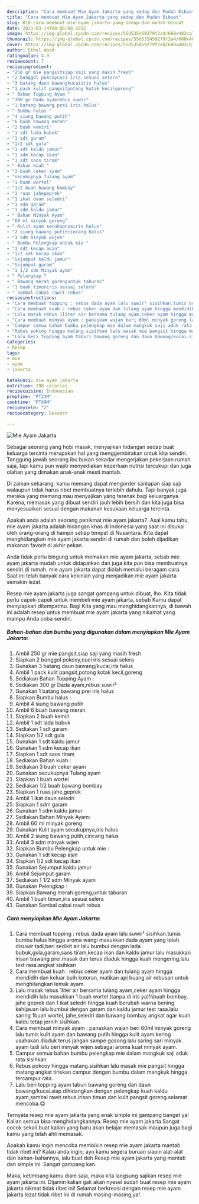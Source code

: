 ```yaml
---
description: "Cara membuat Mie Ayam Jakarta yang sedap dan Mudah Dibuat"
title: "Cara membuat Mie Ayam Jakarta yang sedap dan Mudah Dibuat"
slug: 818-cara-membuat-mie-ayam-jakarta-yang-sedap-dan-mudah-dibuat
date: 2021-03-14T08:06:08.281Z
image: https://img-global.cpcdn.com/recipes/55d535459279f2a4/680x482cq70/mie-ayam-jakarta-foto-resep-utama.jpg
thumbnail: https://img-global.cpcdn.com/recipes/55d535459279f2a4/680x482cq70/mie-ayam-jakarta-foto-resep-utama.jpg
cover: https://img-global.cpcdn.com/recipes/55d535459279f2a4/680x482cq70/mie-ayam-jakarta-foto-resep-utama.jpg
author: Ethel Wood
ratingvalue: 4.9
reviewcount: 7
recipeingredient:
- "250 gr mie pangsitsiap saji yang masih fresh"
- "2 bonggol pokcoycuci iris sesuai selera"
- "3 batang daun bawangkucaiiris halus"
- "1 pack kulit pangsitpotong kotak kecilgoreng"
- " Bahan Topping Ayam "
- "300 gr Dada ayamrebus suwir"
- "1 batang bawang prei iris halus"
- " Bumbu halus "
- "4 siung bawang putih"
- "6 buah bawang merah"
- "2 buah kemiri"
- "1 sdt lada bubuk"
- "1 sdt garam"
- "1/2 sdt gula"
- "1 sdt kaldu jamur"
- "1 sdm kecap ikan"
- "1 sdt saos tiram"
- " Bahan kuah "
- "3 buah ceker ayam"
- "secukupnya Tulang ayam"
- "1 buah wortel"
- "1/2 buah bawang bombay"
- "1 ruas jahegeprek"
- "1 ikat daun seledri"
- "1 sdm garam"
- "1 sdm kaldu jamur"
- " Bahan Minyak Ayam"
- "60 ml minyak goreng"
- " Kulit ayam secukupnyairis halus"
- "2 siung bawang putihcincang halus"
- "3 sdm minyak wijen"
- " Bumbu Pelengkap untuk mie "
- "1 sdt kecap asin"
- "1/2 sdt kecap ikan"
- "Sejumput kaldu jamur"
- "Sejumput garam"
- "1 1/2 sdm Minyak ayam"
- " Pelengkap "
- " Bawang merah gorenguntuk taburan"
- "1 buah timuniris sesuai selera"
- " Sambal cabai rawit rebus"
recipeinstructions:
- "Cara membuat topping : rebus dada ayam lalu suwir² sisihkan.tumis bumbu halus hingga aroma wangi masukkan dada ayam yang telah disuwir tadi,beri sedikit air lalu bumbui dengan lada bubuk,gula,garam,saos tiram,kecap ikan dan kaldu jamur lalu masukkan irisan bawang prei.masak dan terus diaduk hingga kuah mengering,lalu test rasa.angkat sisihkan"
- "Cara membuat kuah : rebus ceker ayam dan tulang ayam hingga mendidih dan keluar buih kotoran, matikan api buang air rebusan untuk menghilangkan lemak ayam."
- "Lalu masak rebus 1liter air bersama tulang ayam,ceker ayam hingga mendidih lalu masukkan 1 buah wortel (tanpa di iris ya)½buah bombay, jahe geprek dan 1 ikat seledri hingga kuah berubah warna bening kehijauan lalu bumbui dengan garam dan kaldu jamur test rasa.lalu saring 1buah wortel, jahe,seledri dan bawang bombay angkat agar kuah kaldu tetap jernih sisihkan."
- "Cara membuat minyak ayam : panaskan wajan beri 60ml minyak goreng lalu tumis kulit ayam dan bawang putih hingga kulit ayam kering usahakan diaduk terus jangan sampe gosong.lalu saring sari minyak ayam tadi lalu beri minyak wijen sebagai aroma kuat minyak ayam."
- "Campur semua bahan bumbu pelengkap mie dalam mangkuk saji aduk rata.sisihkan"
- "Rebus pokcoy hingga matang.sisihkan lalu masak mie pangsit hingga matang angkat tiriskan campur dengan bumbu dalam mangkuk hingga tercampur rata."
- "Lalu beri topping ayam taburi bawang goreng dan daun bawang/kucai.siap dihidangkan dengan pelengkap kuah kaldu ayam,sambal rawit rebus,irisan timun dan kulit pangsit goreng.selamat mencoba.😋"
categories:
- Resep
tags:
- mie
- ayam
- jakarta

katakunci: mie ayam jakarta 
nutrition: 298 calories
recipecuisine: Indonesian
preptime: "PT23M"
cooktime: "PT49M"
recipeyield: "2"
recipecategory: Dessert

---
```



![Mie Ayam Jakarta](https://img-global.cpcdn.com/recipes/55d535459279f2a4/680x482cq70/mie-ayam-jakarta-foto-resep-utama.jpg)

Sebagai seorang yang hobi masak, menyajikan hidangan sedap buat keluarga tercinta merupakan hal yang menggembirakan untuk kita sendiri. Tanggung jawab seorang ibu bukan sekadar mengerjakan pekerjaan rumah saja, tapi kamu pun wajib menyediakan keperluan nutrisi tercukupi dan juga olahan yang dimakan anak-anak mesti mantab.

Di zaman  sekarang, kamu memang dapat mengorder santapan siap saji walaupun tidak harus ribet membuatnya terlebih dahulu. Tapi banyak juga mereka yang memang mau menyajikan yang terenak bagi keluarganya. Karena, memasak yang dibuat sendiri jauh lebih bersih dan kita juga bisa menyesuaikan sesuai dengan makanan kesukaan keluarga tercinta. 



Apakah anda adalah seorang penikmat mie ayam jakarta?. Asal kamu tahu, mie ayam jakarta adalah hidangan khas di Indonesia yang saat ini disukai oleh orang-orang di hampir setiap tempat di Nusantara. Kita dapat menghidangkan mie ayam jakarta sendiri di rumah dan boleh dijadikan makanan favorit di akhir pekan.

Anda tidak perlu bingung untuk memakan mie ayam jakarta, sebab mie ayam jakarta mudah untuk didapatkan dan juga kita pun bisa membuatnya sendiri di rumah. mie ayam jakarta dapat diolah memalui beragam cara. Saat ini telah banyak cara kekinian yang menjadikan mie ayam jakarta semakin lezat.

Resep mie ayam jakarta juga sangat gampang untuk dibuat, lho. Kita tidak perlu capek-capek untuk membeli mie ayam jakarta, sebab Kamu dapat menyiapkan ditempatmu. Bagi Kita yang mau menghidangkannya, di bawah ini adalah resep untuk membuat mie ayam jakarta yang nikamat yang mampu Anda coba sendiri.

<!--inarticleads1-->

##### Bahan-bahan dan bumbu yang digunakan dalam menyiapkan Mie Ayam Jakarta:

1. Ambil 250 gr mie pangsit,siap saji yang masih fresh
1. Siapkan 2 bonggol pokcoy,cuci iris sesuai selera
1. Gunakan 3 batang daun bawang/kucai,iris halus
1. Ambil 1 pack kulit pangsit,potong kotak kecil,goreng
1. Sediakan  Bahan Topping Ayam :
1. Sediakan 300 gr Dada ayam,rebus suwir²
1. Gunakan 1 batang bawang prei iris halus
1. Siapkan  Bumbu halus :
1. Ambil 4 siung bawang putih
1. Ambil 6 buah bawang merah
1. Siapkan 2 buah kemiri
1. Ambil 1 sdt lada bubuk
1. Sediakan 1 sdt garam
1. Siapkan 1/2 sdt gula
1. Gunakan 1 sdt kaldu jamur
1. Gunakan 1 sdm kecap ikan
1. Siapkan 1 sdt saos tiram
1. Sediakan  Bahan kuah :
1. Sediakan 3 buah ceker ayam
1. Gunakan secukupnya Tulang ayam
1. Siapkan 1 buah wortel
1. Sediakan 1/2 buah bawang bombay
1. Siapkan 1 ruas jahe,geprek
1. Ambil 1 ikat daun seledri
1. Siapkan 1 sdm garam
1. Gunakan 1 sdm kaldu jamur
1. Sediakan  Bahan Minyak Ayam:
1. Ambil 60 ml minyak goreng
1. Gunakan  Kulit ayam secukupnya,iris halus
1. Ambil 2 siung bawang putih,cincang halus
1. Ambil 3 sdm minyak wijen
1. Siapkan  Bumbu Pelengkap untuk mie :
1. Gunakan 1 sdt kecap asin
1. Siapkan 1/2 sdt kecap ikan
1. Gunakan Sejumput kaldu jamur
1. Ambil Sejumput garam
1. Sediakan 1 1/2 sdm Minyak ayam
1. Gunakan  Pelengkap :
1. Siapkan  Bawang merah goreng,untuk taburan
1. Ambil 1 buah timun,iris sesuai selera
1. Gunakan  Sambal cabai rawit rebus




<!--inarticleads2-->

##### Cara menyiapkan Mie Ayam Jakarta:

1. Cara membuat topping : rebus dada ayam lalu suwir² sisihkan.tumis bumbu halus hingga aroma wangi masukkan dada ayam yang telah disuwir tadi,beri sedikit air lalu bumbui dengan lada bubuk,gula,garam,saos tiram,kecap ikan dan kaldu jamur lalu masukkan irisan bawang prei.masak dan terus diaduk hingga kuah mengering,lalu test rasa.angkat sisihkan
1. Cara membuat kuah : rebus ceker ayam dan tulang ayam hingga mendidih dan keluar buih kotoran, matikan api buang air rebusan untuk menghilangkan lemak ayam.
1. Lalu masak rebus 1liter air bersama tulang ayam,ceker ayam hingga mendidih lalu masukkan 1 buah wortel (tanpa di iris ya)½buah bombay, jahe geprek dan 1 ikat seledri hingga kuah berubah warna bening kehijauan lalu bumbui dengan garam dan kaldu jamur test rasa.lalu saring 1buah wortel, jahe,seledri dan bawang bombay angkat agar kuah kaldu tetap jernih sisihkan.
1. Cara membuat minyak ayam : panaskan wajan beri 60ml minyak goreng lalu tumis kulit ayam dan bawang putih hingga kulit ayam kering usahakan diaduk terus jangan sampe gosong.lalu saring sari minyak ayam tadi lalu beri minyak wijen sebagai aroma kuat minyak ayam.
1. Campur semua bahan bumbu pelengkap mie dalam mangkuk saji aduk rata.sisihkan
1. Rebus pokcoy hingga matang.sisihkan lalu masak mie pangsit hingga matang angkat tiriskan campur dengan bumbu dalam mangkuk hingga tercampur rata.
1. Lalu beri topping ayam taburi bawang goreng dan daun bawang/kucai.siap dihidangkan dengan pelengkap kuah kaldu ayam,sambal rawit rebus,irisan timun dan kulit pangsit goreng.selamat mencoba.😋




Ternyata resep mie ayam jakarta yang enak simple ini gampang banget ya! Kalian semua bisa menghidangkannya. Resep mie ayam jakarta Sangat cocok sekali buat kalian yang baru akan belajar memasak maupun juga bagi kamu yang telah ahli memasak.

Apakah kamu ingin mencoba membikin resep mie ayam jakarta mantab tidak ribet ini? Kalau anda ingin, ayo kamu segera buruan siapin alat-alat dan bahan-bahannya, lalu buat deh Resep mie ayam jakarta yang mantab dan simple ini. Sangat gampang kan. 

Maka, ketimbang kamu diam saja, maka kita langsung sajikan resep mie ayam jakarta ini. Dijamin kalian gak akan nyesel sudah buat resep mie ayam jakarta nikmat tidak ribet ini! Selamat berkreasi dengan resep mie ayam jakarta lezat tidak ribet ini di rumah masing-masing,ya!.

